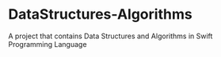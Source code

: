 # DataStructures-Algorithms
A project that contains Data Structures and Algorithms in Swift Programming Language
